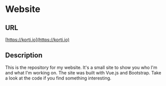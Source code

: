 # Website

## URL
[https://korti.io](https://korti.io)

## Description
This is the repository for my website. It's a small site to show you who I'm and what I'm working on.
The site was built with Vue.js and Bootstrap. Take a look at the code if you find something interesting.